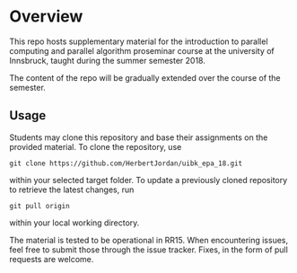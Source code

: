 # Overview
This repo hosts supplementary material for the introduction to parallel computing and parallel algorithm proseminar course at the university of Innsbruck, taught during the summer semester 2018.

The content of the repo will be gradually extended over the course of the semester.


## Usage
Students may clone this repository and base their assignments on the provided material. To clone the repository, use
```
git clone https://github.com/HerbertJordan/uibk_epa_18.git
```
within your selected target folder. To update a previously cloned repository to retrieve the latest changes, run
```
git pull origin
```
within your local working directory.


The material is tested to be operational in RR15. When encountering issues, feel free to submit those through the issue tracker. Fixes, in the form of pull requests are welcome.
